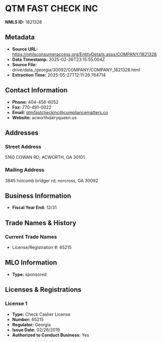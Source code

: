 # QTM FAST CHECK INC

**NMLS ID:** 1821328

## Metadata
- **Source URL:** https://nmlsconsumeraccess.org/EntityDetails.aspx/COMPANY/1821328
- **Data Timestamp:** 2025-02-26T23:15:55.004Z
- **Source File:** drive/data_/georgia/30092/COMPANY/COMPANY_1821328.html
- **Extraction Time:** 2025-05-27T12:11:26.764714

## Contact Information
- **Phone:** 404-456-6052
- **Fax:** 770-491-0022
- **Email:** qtmfastcheckinc@compliancematters.co
- **Website:** acworthdairyqueen.us

## Addresses
### Street Address
5160 COWAN RD; ACWORTH, GA 30101

### Mailing Address
3845 holcomb bridger rd; norcross, GA 30092

## Business Information
- **Fiscal Year End:** 12/31

## Trade Names & History
### Current Trade Names
- License/Registration #: 65215

## MLO Information
- **Type:** sponsored

## Licenses & Registrations

### License 1
- **Type:** Check Casher License
- **Number:** 65215
- **Regulator:** Georgia
- **Issue Date:** 02/26/2019
- **Authorized to Conduct Business:** Yes
